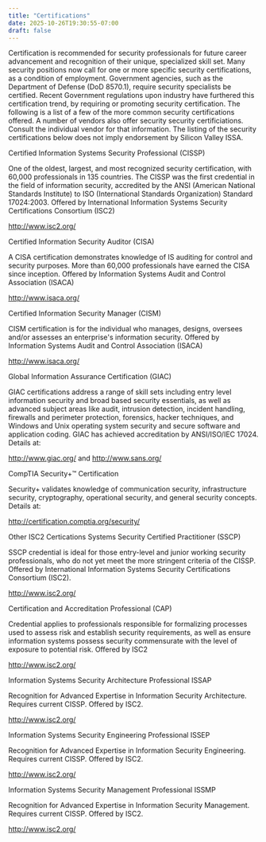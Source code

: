 ```yaml
---
title: "Certifications"
date: 2025-10-26T19:30:55-07:00
draft: false
---
```


Certification is recommended for security professionals for future career advancement and recognition of their unique, specialized skill set. Many security positions now call for one or more specific security certifications, as a condition of employment. Government agencies, such as the Department of Defense (DoD 8570.1), require security specialists be certified.
Recent Government regulations upon industry have furthered this certification trend, by requiring or promoting security certification. The following is a list of a few of the more common security certifications offered. A number of vendors also offer security security certificiations. Consult the individual vendor for that information. The listing of the security certifications
below does not imply endorsement by Silicon Valley ISSA.

Certified Information Systems Security Professional (CISSP)

One of the oldest, largest, and most recognized security certification, with 60,000 professionals in 135 countries.
The CISSP was the first credential in the field of information security, accredited by the ANSI (American National Standards Institute)
 to ISO (International Standards Organization) Standard 17024:2003. Offered by International Information Systems Security Certifications Consortium (ISC2)  

http://www.isc2.org/ 

Certified Information Security Auditor (CISA)

A CISA certification demonstrates knowledge of IS auditing for control and security purposes.
More than 60,000 professionals have earned the CISA since inception. Offered by Information Systems Audit and Control Association (ISACA)  

http://www.isaca.org/  

Certified Information Security Manager (CISM)

CISM certification is for the individual who manages, designs, oversees and/or assesses an enterprise's information security.
Offered by Information Systems Audit and Control Association (ISACA)

http://www.isaca.org/ 

Global Information Assurance Certification  (GIAC)

GIAC certifications address a range of skill sets including entry level information security and broad based security essentials, as well as advanced subject areas like audit, intrusion detection, incident handling, firewalls and perimeter protection, forensics, hacker techniques, and Windows and Unix operating system security and secure software and application coding.
GIAC has achieved accreditation by ANSI/ISO/IEC 17024. Details at:

http://www.giac.org/ and http://www.sans.org/ 

CompTIA Security+™ Certification

Security+ validates knowledge of communication security, infrastructure security, cryptography, operational security, and general security concepts. Details at:

http://certification.comptia.org/security/ 

Other ISC2 Certications Systems Security Certified Practitioner (SSCP)

SSCP credential is ideal for those entry-level and junior working security professionals, who do not yet meet the more stringent criteria of the CISSP.
Offered by International Information Systems Security Certifications Consortium (ISC2).  

http://www.isc2.org/ 

Certification and Accreditation Professional (CAP)

Credential applies to professionals responsible for formalizing processes used to assess risk and establish security requirements, as well as ensure information systems possess security commensurate with the level of exposure to potential risk. Offered by ISC2

http://www.isc2.org/ 

Information Systems Security Architecture Professional ISSAP

Recognition for Advanced Expertise in Information Security Architecture. Requires current CISSP. Offered by ISC2.   

http://www.isc2.org/ 

Information Systems Security Engineering Professional ISSEP

Recognition for Advanced Expertise in Information Security Engineering. Requires current CISSP. Offered by ISC2.   

http://www.isc2.org/ 

Information Systems Security Management Professional ISSMP

Recognition for Advanced Expertise in Information Security Management. Requires current CISSP. Offered by ISC2. 

http://www.isc2.org/ 